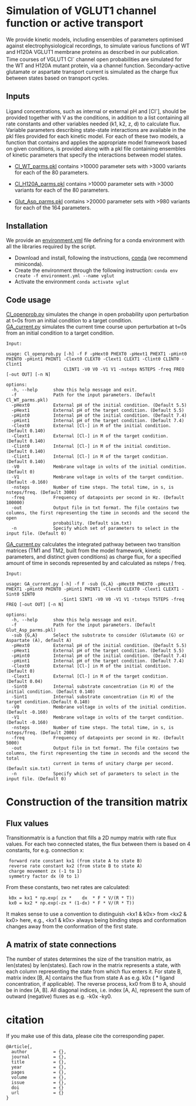 # Simulation of VGLUT1 channel function or active transport

We provide kinetic models, including ensembles of parameters optimised against electrophysiological recordings, to simulate various functions of WT and H120A VGLUT1 membrane proteins as described in our publication. Time courses of VGLUT1 Cl<sup>-</sup> channel open probabilities are simulated for the WT and H120A mutant protein, via a channel function. Secondary-active glutamate or aspartate transport current is simulated as the charge flux between states based on transport cycles.


## Inputs

Ligand concentrations, such as internal or external pH and [Cl<sup>-</sup>], should be provided together with V as the conditions, in addition to a list containing all rate constants and other variables needed (k1, k2, z, d) to calculate flux. Variable parameters describing state-state interactions are available in the pkl files provided for each kinetic model. For each of these two models, a function that contains and applies the appropriate model framework based on given conditions, is provided along with a pkl file containing ensembles of kinetic parameters that specify the interactions between model states.

* [Cl_WT_parms.pkl](./Cl_conduction_sim/Cl_WT_parms.pkl) contains >10000 parameter sets with >3000 variants for each of the 80 parameters.

* [Cl_H120A_parms.pkl](./Cl_conduction_sim/Cl_H120A_parms.pkl) contains >10000 parameter sets with >3000 variants for each of the 80 parameters.

* [Glut_Asp_parms.pkl](./GA_exchange_sim/Glut_Asp_parms.pkl) contains >20000 parameter sets with >980 variants for each of the 164 parameters.

## Installation

We provide an [environment.yml](./environment.yml) file defining for a conda environment with all the libraries required by the script.

* Download and install, following the instructions,  [conda](https://docs.anaconda.com/miniconda/) (we recommend miniconda).
* Create the environment through the following instruction: `conda env create -f environment.yml --name vglut`
* Activate the environment `conda activate vglut`

## Code usage

[Cl_openprob.py](./Cl_conduction_sim/Cl_openprob.py) simulates the change in open probability upon perturbation at t=0s from an initial condition to a target condition.<br>
[GA_current.py](./GA_exchange_sim/GA_current.py) simulates the current time course upon perturbation at t=0s from an initial condition to a target condition.

```
Input:

usage: Cl_openprob.py [-h] -f F -pHext0 PHEXT0 -pHext1 PHEXT1 -pHint0 PHINT0 -pHint1 PHINT1 -Clext0 CLEXT0 -Clext1 CLEXT1 -Clint0 CLINT0 -Clint1
                      CLINT1 -V0 V0 -V1 V1 -nsteps NSTEPS -freq FREQ [-out OUT] [-n N]

options:
  -h, --help      show this help message and exit.
  -f              Path for the input parameters. (Default Cl_WT_parms.pkl)
  -pHext0         External pH of the initial condition. (Default 5.5)
  -pHext1         External pH of the target condition. (Default 5.5)
  -pHint0         Internal pH of the initial condition. (Default 7.4)
  -pHint1         Internal pH of the target condition. (Default 7.4)
  -Clext0         External [Cl-] in M of the initial condition. (Default 0.140)
  -Clext1         External [Cl-] in M of the target condition. (Default 0.140)
  -Clint0         Internal [Cl-] in M of the initial condition. (Default 0.140)
  -Clint1         Internal [Cl-] in M of the target condition. (Default 0.140)
  -V0             Membrane voltage in volts of the initial condition. (Default 0)
  -V1             Membrane voltage in volts of the target condition. (Default -0.160)
  -nsteps         Number of time steps. The total time, in s, is nsteps/freq. (Default 3000)
  -freq           Frequency of datapoints per second in Hz. (Default 100000)
  -out            Output file in txt format. The file contains two columns, the first representing the time in seconds and the second the open
                  probability. (Default sim.txt)
  -n              Specify which set of parameters to select in the input file. (Default 0)
```

[GA_current.py](./GA_exchange_sim/GA_current.py) calculates the integrated pathway between two transition matrices (TM1 and TM2, built from the model framework, kinetic parameters, and distinct given conditions) as charge flux, for a specified amount of time in seconds represented by and calculated as nsteps / freq.

```
Input:

usage: GA_current.py [-h] -f F -sub {G,A} -pHext0 PHEXT0 -pHext1 PHEXT1 -pHint0 PHINT0 -pHint1 PHINT1 -Clext0 CLEXT0 -Clext1 CLEXT1 -Sint0 SINT0
                     -Sint1 SINT1 -V0 V0 -V1 V1 -tsteps TSTEPS -freq FREQ [-out OUT] [-n N]

options:
  -h, --help      show this help message and exit.
  -f              Path for the input parameters. (Default Glut_Asp_parms.pkl)
  -sub {G,A}      Select the substrate to consider (Glutamate (G) or Aspartate (A), default A)
  -pHext0         External pH of the initial condition. (Default 5.5)
  -pHext1         External pH of the target condition. (Default 5.5)
  -pHint0         Internal pH of the initial condition. (Default 7.4)
  -pHint1         Internal pH of the target condition. (Default 7.4)
  -Clext0         External [Cl-] in M of the initial condition. (Default 0)
  -Clext1         External [Cl-] in M of the target condition. (Default 0.04)
  -Sint0          Internal substrate concentration (in M) of the initial condition. (Default 0.140)
  -Sint1          Internal substrate concentration (in M) of the target condition.(Default 0.140)
  -V0             Membrane voltage in volts of the initial condition. (Default -0.160)
  -V1             Membrane voltage in volts of the target condition. (Default -0.160)
  -nsteps         Number of time steps. The total time, in s, is nsteps/freq. (Default 2000)
  -freq           Frequency of datapoints per second in Hz. (Default 5000)
  -out            Output file in txt format. The file contains two columns, the first representing the time in seconds and the second the total
                  current in terms of unitary charge per second. (Default sim.txt)
  -n              Specify which set of parameters to select in the input file. (Default 0)
```

# Construction of the transition matrix

## Flux values

Transitionmatrix is a function that fills a 2D numpy matrix with rate flux values.
For each two connected states, the flux between them is based on 4 constants, for e.g. connection x:

     forward rate constant kx1 (from state A to state B)
     reverse rate constant kx2 (from state B to state A)
     charge movement zx (-1 to 1)
     symmetry factor dx (0 to 1)

From these constants, two net rates are calculated:

     k0x = kx1 * np.exp( zx *    dx  * F * V/(R * T))
     kx0 = kx2 * np.exp(-zx * (1-dx) * F * V/(R * T))

It makes sense to use a convention to distinguish <kx1 & k0x> from <kx2 & kx0> here, e.g., <kx1 & k0x> always being binding steps and conformation changes away from the conformation of the first state.

## A matrix of state connections

The number of states determines the size of the transition matrix, as len(states) by len(states).
Each row in the matrix represents a state, with each column representing the state from which flux enters it.
For state B, matrix index [B, A] contains the flux from state A as e.g. k0x ( * ligand concentration, if applicable).
The reverse process, kx0 from B to A, should be in index [A, B]. 
All diagonal indices, i.e. index [A, A], represent the sum of outward (negative) fluxes as e.g. -k0x -ky0.

# citation

If you make use of this data, please cite the corresponding paper.

```
@Article{,
  author          = {},
  journal         = {},
  title           = {},
  year            = {},
  pages           = {},
  volume          = {},
  issue           = {},
  doi             = {}
  url             = {}  
}
```
